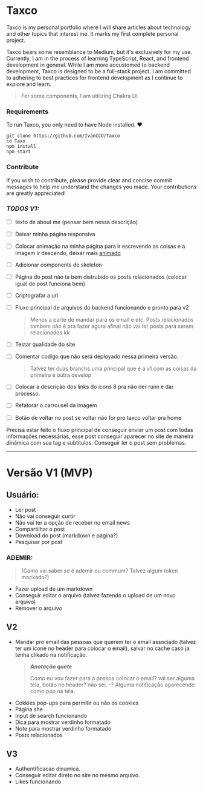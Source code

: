 # Taxco

Taxco is my personal portfolio where I will share articles about technology and other topics that interest me. It marks my first complete personal project.

Taxco bears some resemblance to Medium, but it's exclusively for my use. Currently, I am in the process of learning TypeScript, React, and frontend development in general. While I am more accustomed to backend development, Taxco is designed to be a full-stack project. I am committed to adhering to best practices for frontend development as I continue to explore and learn.

> For some components, I am utilizing Chakra UI.

### Requirements

To run Taxco, you only need to have Node installed. ❤

    git clone https://github.com/IvanCCO/Taxco
    cd Taxo
    npm install
    npm start

### Contribute

If you wish to contribute, please provide clear and concise commit messages to help me understand the changes you made. Your contributions are greatly appreciated!

### **_TODOS V1:_**

- [ ] texto de about me (pensar bem nessa descrição)

- [ ] Deixar minha página responsiva
- [ ] Colocar animação na minha página para ir escrevendo as coisas e a imagem ir descendo, deixar mais [animado](https://youtu.be/vqXLGX0szIQ?t=16914)
- [ ] Adicionar components de skeleton
- [ ] Página do post não ta bem distrubido os posts relacionados (colocar igual do post funciona bem)
- [ ] Criptografar a url.
- [ ] Fluxo principal de arquivos do backend funcionando e pronto para v2
  > Menos a parte de mandar para os email e etc. Posts relacionados tambem não é pra fazer agora afinal não vai ter posts para serem relacionados kk
- [ ] Testar qualidade do site
- [ ] Comentar codigo que não será deployado nessa primeira versão.
  > Talvez ter duas branchs uma principal que é a v1 com as coisas da primeira e outra develop
- [ ] Colocar a descrição dos links do icons 8 pra não der ruim e dar processo.
- [ ] Refatorar o carrousel da imagem
- [ ] Botão de voltar no post se voltar não for pro taxco voltar pra home

Precisa estar feito o fluxo principal de conseguir enviar um post com todas informações necessárias, esse post conseguir aparecer no site de maneira dinâmica com sua tag e subtitulos.
Conseguir ler o post sem problemas.

---

# **Versão V1 (MVP)**

## Usuário:

- Ler post
- Não vai conseguir curtir
- Não vai ter a opção de receber no email news
- Compartilhar o post
- Download do post (markdown e página?)
- Pesquisar por post

### ADEMIR:

> (Como vai saber se é ademir ou commum? Talvez algum token mockado?)

- Fazer upload de um markdown
- Conseguir editar o arquivo (talvez fazendo o upload de um novo arquivo)
- Remover o arquivo

## **V2**

- Mandar pro email das pessoas que querem ter o email associado (talvez ter um icone no header para colocar o email), salvar no cache caso já tenha clikado na notificação.
  > **_Anotação quote_**
  >
  > Como eu vou fazer para a pessoa colocar o email? vai ser alguma tela, botão no header? não sei. -? Alguma notificação aparecendo como pop na tela.
- Cokkies pop-ups para permitir ou não os cookies
- Página she
- Input de search funcionando
- Dica para mostrar verdinho formatado
- Note para mostrar verdinho formatado
- Posts relacionados

## **V3**

- Authentificacao dinamica.
- Conseguir editar direto no site no mesmo arquivo.
- Likes funcionando
